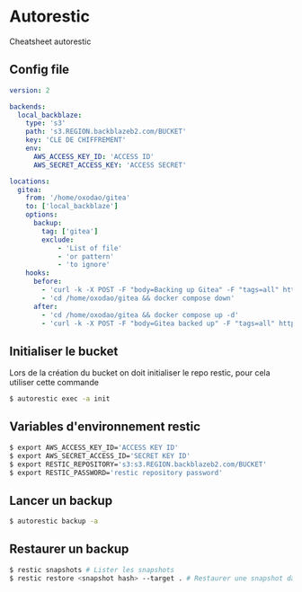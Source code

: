 # Autorestic

Cheatsheet autorestic

## Config file
```yaml
version: 2

backends:
  local_backblaze:
    type: 's3'
    path: 's3.REGION.backblazeb2.com/BUCKET'
    key: 'CLE DE CHIFFREMENT'
    env:
      AWS_ACCESS_KEY_ID: 'ACCESS ID'
      AWS_SECRET_ACCESS_KEY: 'ACCESS SECRET'

locations:
  gitea:
    from: '/home/oxodao/gitea'
    to: ['local_backblaze']
    options:
      backup:
        tag: ['gitea']
        exclude:
            - 'List of file'
            - 'or pattern'
            - 'to ignore'
    hooks:
      before:
        - 'curl -k -X POST -F "body=Backing up Gitea" -F "tags=all" https://notif.home.lan/notify/apprise'
        - 'cd /home/oxodao/gitea && docker compose down'
      after:
        - 'cd /home/oxodao/gitea && docker compose up -d'
        - 'curl -k -X POST -F "body=Gitea backed up" -F "tags=all" https://notif.home.lan/notify/apprise'
```

## Initialiser le bucket

Lors de la création du bucket on doit initialiser le repo restic, pour cela utiliser cette commande
```sh
$ autorestic exec -a init
```

## Variables d'environnement restic
```sh
$ export AWS_ACCESS_KEY_ID='ACCESS KEY ID'
$ export AWS_SECRET_ACCESS_ID='SECRET KEY ID'
$ export RESTIC_REPOSITORY='s3:s3.REGION.backblazeb2.com/BUCKET'
$ export RESTIC_PASSWORD='restic repository password'
```

## Lancer un backup
```sh
$ autorestic backup -a
```

## Restaurer un backup
```sh
$ restic snapshots # Lister les snapshots
$ restic restore <snapshot hash> --target . # Restaurer une snapshot dans le dossier actuel
```